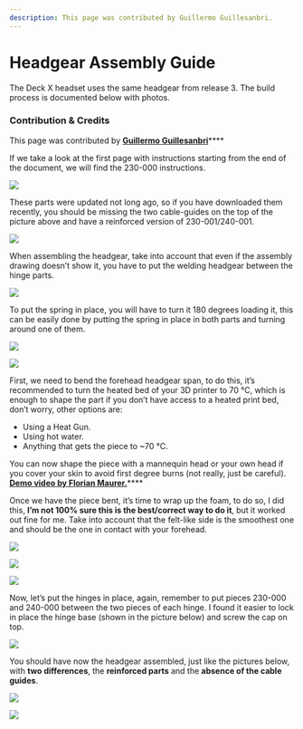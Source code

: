 ```yaml
---
description: This page was contributed by Guillermo Guillesanbri.
---
```


# Headgear Assembly Guide

The Deck X headset uses the same headgear from release 3. The build process is documented below with photos.

### Contribution & Credits

This page was contributed by [**Guillermo Guillesanbri**](https://guillesanbri.github.io/)****

If we take a look at the first page with instructions starting from the end of the document, we will find the 230-000 instructions.

![](../.gitbook/assets/image.png)

These parts were updated not long ago, so if you have downloaded them recently, you should be missing the two cable-guides on the top of the picture above and have a reinforced version of 230-001/240-001.

![](<../.gitbook/assets/image (22).png>)

When assembling the headgear, take into account that even if the assembly drawing doesn’t show it, you have to put the welding headgear between the hinge parts.

![](<../.gitbook/assets/image (13).png>)

To put the spring in place, you will have to turn it 180 degrees loading it, this can be easily done by putting the spring in place in both parts and turning around one of them.

![](<../.gitbook/assets/image (19).png>)

![](<../.gitbook/assets/image (4).png>)

First, we need to bend the forehead headgear span, to do this, it’s recommended to turn the heated bed of your 3D printer to 70 °C, which is enough to shape the part if you don’t have access to a heated print bed, don’t worry, other options are:

* Using a Heat Gun.
* Using hot water.
* Anything that gets the piece to \~70 °C.

You can now shape the piece with a mannequin head or your own head if you cover your skin to avoid first degree burns (not really, just be careful). [**Demo video by Florian Maurer.**](https://www.youtube.com/watch?v=FLRj4\_IuamE)****

Once we have the piece bent, it’s time to wrap up the foam, to do so, I did this, **I’m not 100% sure this is the best/correct way to do it**, but it worked out fine for me. Take into account that the felt-like side is the smoothest one and should be the one in contact with your forehead.

![](<../.gitbook/assets/image (23).png>)

![](<../.gitbook/assets/image (28).png>)

![](<../.gitbook/assets/image (31).png>)

Now, let’s put the hinges in place, again, remember to put pieces 230-000 and 240-000 between the two pieces of each hinge. I found it easier to lock in place the hinge base (shown in the picture below) and screw the cap on top.

![](<../.gitbook/assets/image (11).png>)

You should have now the headgear assembled, just like the pictures below, with **two differences**, the **reinforced parts** and the **absence of the cable guides**.

![](<../.gitbook/assets/image (18).png>)

![](<../.gitbook/assets/image (27).png>)
